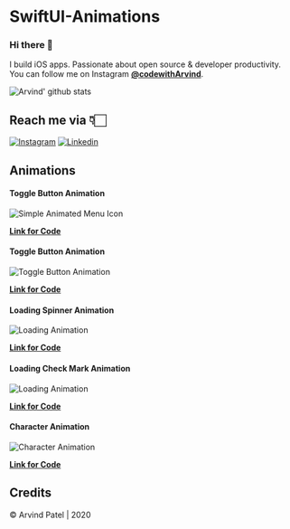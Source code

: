 # SwiftUI-Animations

### Hi there 👋

I build iOS apps. Passionate about open source & developer productivity. You can follow me on Instagram [**@codewithArvind**](https://www.instagram.com/codewithArvind/).


![Arvind' github stats](https://github-readme-stats.vercel.app/api?username=arvindcs&count_private=true&show_icons=true)

## Reach me via 👇🏻

[![Instagram](https://i.ibb.co/3m04rjW/insta.png)](https://www.instagram.com/codewithArvind/) [![Linkedin](https://i.ibb.co/ZdvBhbV/linkedin.png)](https://www.linkedin.com/in/arvindcs/)


## Animations

#### Toggle Button Animation

![Simple Animated Menu Icon](https://github.com/Arvindcs/SwiftUI-Animation/blob/master/sideMenuIcons.gif)

[**Link for Code**](https://github.com/Arvindcs/SwiftUI-Animation/blob/master/Menu-Icons.zip)


#### Toggle Button Animation

![Toggle Button Animation](https://github.com/Arvindcs/SwiftUI-Animation/blob/master/toggleAnimation.gif)

[**Link for Code**](https://github.com/Arvindcs/SwiftUI-Animation/blob/master/toggleAnimation.zip)


#### Loading Spinner Animation

![Loading Animation](https://github.com/Arvindcs/SwiftUI-Animation/blob/master/LoadingAnimation.gif)

[**Link for Code**](https://github.com/Arvindcs/SwiftUI-Animation/blob/master/LodingAnimation.zip)



#### Loading Check Mark Animation

![Loading Animation](https://github.com/Arvindcs/SwiftUI-Animation/blob/master/lastTrimFinal.gif)

[**Link for Code**](https://github.com/Arvindcs/SwiftUI-Animation/blob/master/LoadingChecKMark.zip)


#### Character Animation

![Character Animation](https://github.com/Arvindcs/SwiftUI-Animation/blob/master/charAnmiation.gif)

[**Link for Code**](https://github.com/Arvindcs/SwiftUI-Animation/blob/master/CharcterAnimation.zip)




## Credits
© Arvind Patel | 2020
